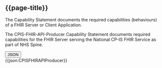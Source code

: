 ## {{page-title}}

The Capability Statement documents the required capabilities (behaviours) of a FHIR Server or Client Application.

The CPIS-FHIR-API-Producer Capability Statement documents required capabilities for the FHIR Server serving the National CP-IS FHIR Service as part of NHS Spine.

<div class="tab">
  <button class="tablinks active" onclick="openTab(event, 'JSON')">JSON</button>
</div>
<div id="JSON" class="tabcontent" style="display:block">
{{json:CPISFHIRAPIProducer}}
</div>
